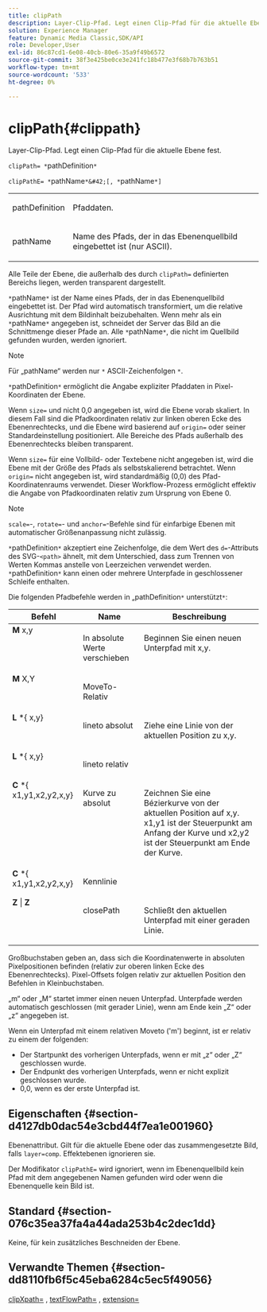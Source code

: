 ```yaml
---
title: clipPath
description: Layer-Clip-Pfad. Legt einen Clip-Pfad für die aktuelle Ebene fest.
solution: Experience Manager
feature: Dynamic Media Classic,SDK/API
role: Developer,User
exl-id: 86c87cd1-6e08-40cb-80e6-35a9f49b6572
source-git-commit: 38f3e425be0ce3e241fc18b477e3f68b7b763b51
workflow-type: tm+mt
source-wordcount: '533'
ht-degree: 0%

---
```


# clipPath{#clippath}

Layer-Clip-Pfad. Legt einen Clip-Pfad für die aktuelle Ebene fest.

`clipPath= *`pathDefinition`*`

`clipPathE= *`pathName`*&#42;[, *`pathName`*]`

<table id="simpletable_275E2A5FAB804C6388BD110D2ACA3C82"> 
 <tr class="strow"> 
  <td class="stentry"> <p><span class="codeph"> <span class="varname"> pathDefinition</span> </span> </p> </td> 
  <td class="stentry"> <p>Pfaddaten. </p></td> 
 </tr> 
 <tr class="strow"> 
  <td class="stentry"> <p><span class="codeph"> <span class="varname"> pathName</span></span> </p> </td> 
  <td class="stentry"> <p>Name des Pfads, der in das Ebenenquellbild eingebettet ist (nur ASCII). </p></td> 
 </tr> 
</table>

Alle Teile der Ebene, die außerhalb des durch `clipPath=` definierten Bereichs liegen, werden transparent dargestellt.

`*`pathName`*` ist der Name eines Pfads, der in das Ebenenquellbild eingebettet ist. Der Pfad wird automatisch transformiert, um die relative Ausrichtung mit dem Bildinhalt beizubehalten. Wenn mehr als ein `*`pathName`*` angegeben ist, schneidet der Server das Bild an die Schnittmenge dieser Pfade an. Alle `*`pathName`*`, die nicht im Quellbild gefunden wurden, werden ignoriert.

>[!NOTE]
>
>Für „pathName“ werden nur `*` ASCII-Zeichenfolgen `*`.

`*`pathDefinition`*` ermöglicht die Angabe expliziter Pfaddaten in Pixel-Koordinaten der Ebene.

Wenn `size=` und nicht 0,0 angegeben ist, wird die Ebene vorab skaliert. In diesem Fall sind die Pfadkoordinaten relativ zur linken oberen Ecke des Ebenenrechtecks, und die Ebene wird basierend auf `origin=` oder seiner Standardeinstellung positioniert. Alle Bereiche des Pfads außerhalb des Ebenenrechtecks bleiben transparent.

Wenn `size=` für eine Vollbild- oder Textebene nicht angegeben ist, wird die Ebene mit der Größe des Pfads als selbstskalierend betrachtet. Wenn `origin=` nicht angegeben ist, wird standardmäßig (0,0) des Pfad-Koordinatenraums verwendet. Dieser Workflow-Prozess ermöglicht effektiv die Angabe von Pfadkoordinaten relativ zum Ursprung von Ebene 0.

>[!NOTE]
>
>`scale=`-, `rotate=`- und `anchor=`-Befehle sind für einfarbige Ebenen mit automatischer Größenanpassung nicht zulässig.

`*`pathDefinition`*` akzeptiert eine Zeichenfolge, die dem Wert des `d=`-Attributs des SVG-`<path>` ähnelt, mit dem Unterschied, dass zum Trennen von Werten Kommas anstelle von Leerzeichen verwendet werden. `*`pathDefinition`*` kann einen oder mehrere Unterpfade in geschlossener Schleife enthalten.

Die folgenden Pfadbefehle werden in „pathDefinition`*` unterstützt`*`:

<table id="table_A74DD7A48B1C417D9D4BA46BECEAB981"> 
 <thead> 
  <tr> 
   <th class="entry"> <b> Befehl</b> </th> 
   <th class="entry"> <b> Name</b> </th> 
   <th class="entry"> <b> Beschreibung</b> </th> 
  </tr> 
 </thead>
 <tbody> 
  <tr valign="top"> 
   <td> <b> M</b> <span class="varname"> x,y</span> </td> 
   <td> <p> In absolute Werte verschieben </p> </td> 
   <td> <p> Beginnen Sie einen neuen Unterpfad mit x,y. </p> </td> 
  </tr> 
  <tr valign="top"> 
   <td> <b> M</b> <span class="varname"> X,Y</span> </td> 
   <td> <p> MoveTo-Relativ </p> </td> 
  </tr> 
  <tr valign="top"> 
   <td> <b> L</b> *{<span class="varname"> x,y</span>} </td> 
   <td> <p> lineto absolut </p> </td> 
   <td> <p> Ziehe eine Linie von der aktuellen Position zu x,y. </p> </td> 
  </tr> 
  <tr valign="top"> 
   <td> <b> L</b> *{<span class="varname"> x,y</span>} </td> 
   <td> <p> lineto relativ </p> </td> 
  </tr> 
  <tr valign="top"> 
   <td> <b> C</b> *{<span class="varname"> x1,y1,x2,y2,x,y</span>} </td> 
   <td> <p> Kurve zu absolut </p> </td> 
   <td> <p> Zeichnen Sie eine Bézierkurve von der aktuellen Position auf x,y. x1,y1 ist der Steuerpunkt am Anfang der Kurve und x2,y2 ist der Steuerpunkt am Ende der Kurve. </p> </td> 
  </tr> 
  <tr valign="top"> 
   <td> <b> C</b> *{<span class="varname"> x1,y1,x2,y2,x,y</span>} </td> 
   <td> <p> Kennlinie </p> </td> 
  </tr> 
  <tr valign="top"> 
   <td> <b> Z</b> | <b>Z</b> </td> 
   <td> <p> closePath </p> </td> 
   <td> <p> Schließt den aktuellen Unterpfad mit einer geraden Linie. </p> </td> 
  </tr> 
 </tbody> 
</table>

Großbuchstaben geben an, dass sich die Koordinatenwerte in absoluten Pixelpositionen befinden (relativ zur oberen linken Ecke des Ebenenrechtecks). Pixel-Offsets folgen relativ zur aktuellen Position den Befehlen in Kleinbuchstaben.

„m“ oder „M“ startet immer einen neuen Unterpfad. Unterpfade werden automatisch geschlossen (mit gerader Linie), wenn am Ende kein „Z“ oder „z“ angegeben ist.

Wenn ein Unterpfad mit einem relativen Moveto (&#39;m&#39;) beginnt, ist er relativ zu einem der folgenden:

* Der Startpunkt des vorherigen Unterpfads, wenn er mit „z“ oder „Z“ geschlossen wurde.
* Der Endpunkt des vorherigen Unterpfads, wenn er nicht explizit geschlossen wurde.
* 0,0, wenn es der erste Unterpfad ist.

## Eigenschaften {#section-d4127db0dac54e3cbd44f7ea1e001960}

Ebenenattribut. Gilt für die aktuelle Ebene oder das zusammengesetzte Bild, falls `layer=comp`. Effektebenen ignorieren sie.

Der Modifikator `clipPathE=` wird ignoriert, wenn im Ebenenquellbild kein Pfad mit dem angegebenen Namen gefunden wird oder wenn die Ebenenquelle kein Bild ist.

## Standard {#section-076c35ea37fa4a44ada253b4c2dec1dd}

Keine, für kein zusätzliches Beschneiden der Ebene.

## Verwandte Themen {#section-dd8110fb6f5c45eba6284c5ec5f49056}

[clipXpath=](../../../../../is-api/http-ref/image-serving-api-ref/c-http-protocol-reference/c-command-reference/r-clipxpath.md#reference-17e5e4da3e044943af8f963f58a45f53) , [textFlowPath=](../../../../../is-api/http-ref/image-serving-api-ref/c-http-protocol-reference/c-command-reference/r-textflowpath.md#reference-0b8d9493d71342f0b6a64a6d221584ef) , [extension=](../../../../../is-api/http-ref/image-serving-api-ref/c-http-protocol-reference/c-command-reference/r-extend.md#reference-7e9156beb285459d830e2d56782a74ac)
